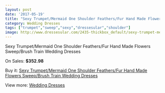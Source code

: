 ```yaml
---
layout: post
date: '2017-05-19'
title: "Sexy Trumpet/Mermaid One Shoulder Feathers/Fur Hand Made Flowers Sweep/Brush Train Wedding Dresses"
category: Wedding Dresses
tags: ["trumpet","sweep","sexy","dressesular","shoulder"]
image: http://www.dressesular.com/2435-thickbox_default/sexy-trumpet-mermaid-one-shoulder-feathers-fur-hand-made-flowers-sweep-brush-train-wedding-dresses.jpg
---
```

Sexy Trumpet/Mermaid One Shoulder Feathers/Fur Hand Made Flowers Sweep/Brush Train Wedding Dresses

On Sales: **$352.98**
<a href="https://www.dressesular.com/wedding-dresses/912-sexy-trumpet-mermaid-one-shoulder-feathers-fur-hand-made-flowers-sweep-brush-train-wedding-dresses.html"><amp-img layout="responsive" width="600" height="600" src="//www.dressesular.com/2435-thickbox_default/sexy-trumpet-mermaid-one-shoulder-feathers-fur-hand-made-flowers-sweep-brush-train-wedding-dresses.jpg" alt="Sexy Trumpet/Mermaid One Shoulder Feathers/Fur Hand Made Flowers Sweep/Brush Train Wedding Dresses 0" /></a>
<a href="https://www.dressesular.com/wedding-dresses/912-sexy-trumpet-mermaid-one-shoulder-feathers-fur-hand-made-flowers-sweep-brush-train-wedding-dresses.html"><amp-img layout="responsive" width="600" height="600" src="//www.dressesular.com/2436-thickbox_default/sexy-trumpet-mermaid-one-shoulder-feathers-fur-hand-made-flowers-sweep-brush-train-wedding-dresses.jpg" alt="Sexy Trumpet/Mermaid One Shoulder Feathers/Fur Hand Made Flowers Sweep/Brush Train Wedding Dresses 1" /></a>

Buy it: [Sexy Trumpet/Mermaid One Shoulder Feathers/Fur Hand Made Flowers Sweep/Brush Train Wedding Dresses](https://www.dressesular.com/wedding-dresses/912-sexy-trumpet-mermaid-one-shoulder-feathers-fur-hand-made-flowers-sweep-brush-train-wedding-dresses.html "Sexy Trumpet/Mermaid One Shoulder Feathers/Fur Hand Made Flowers Sweep/Brush Train Wedding Dresses")

View more: [Wedding Dresses](https://www.dressesular.com/3-wedding-dresses "Wedding Dresses")